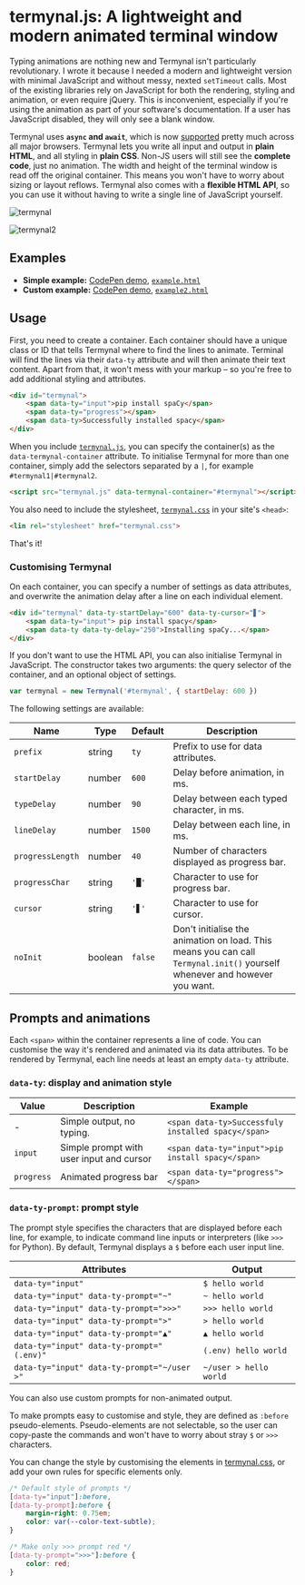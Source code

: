 # termynal.js: A lightweight and modern animated terminal window

Typing animations are nothing new and Termynal isn't particularly revolutionary. I wrote it because I needed a modern and lightweight version with minimal JavaScript and without messy, nexted `setTimeout` calls. Most of the existing libraries rely on JavaScript for both the rendering, styling and animation, or even require jQuery. This is inconvenient, especially if you're using the animation as part of your software's documentation. If a user has JavaScript disabled, they will only see a blank window.

Termynal uses **`async` and `await`**, which is now [supported](http://caniuse.com/#feat=async-functions) pretty much across all major browsers. Termynal lets you write all input and output in **plain HTML**, and all styling in **plain CSS**. Non-JS users will still see the **complete code**, just no animation. The width and height of the terminal window is read off the original container. This means you won't have to worry about sizing or layout reflows. Termynal also comes with a **flexible HTML API**, so you can use it without having to write a single line of JavaScript yourself.

![termynal](https://user-images.githubusercontent.com/13643239/26935530-7f4e1152-4c6c-11e7-9e1a-06df36d4f9c9.gif)

![termynal2](https://user-images.githubusercontent.com/13643239/26937306-4d851274-4c71-11e7-94cc-015d30a92e53.gif)


## Examples

* **Simple example:** [CodePen demo](https://codepen.io/ines/full/MoaRYM/), [`example.html`](example.html)
* **Custom example:** [CodePen demo](https://codepen.io/ines/pen/mwegrX), [`example2.html`](example2.html)

## Usage

First, you need to create a container. Each container should have a unique class or ID that tells Termynal where to find the lines to animate. Terminal will find the lines via their `data-ty` attribute and will then animate their text content. Apart from that, it won't mess with your markup – so you're free to add additional styling and attributes.

```html
<div id="termynal">
    <span data-ty="input">pip install spaCy</span>
    <span data-ty="progress"></span>
    <span data-ty>Successfully installed spacy</span>
</div>
```

When you include [`termynal.js`](termynal.js), you can specify the container(s) as the `data-termynal-container` attribute. To initialise Termynal for more than one container, simply add the selectors separated by a `|`, for example `#termynal1|#termynal2`.

```html
<script src="termynal.js" data-termynal-container="#termynal"></script>
```

You also need to include the stylesheet, [`termynal.css`](termynal.css)  in your site's `<head>`:

```html
<lin rel="stylesheet" href="termynal.css">
```

That's it!

### Customising Termynal

On each container, you can specify a number of settings as data attributes, and overwrite the animation delay after a line on each individual element.

```html
<div id="termynal" data-ty-startDelay="600" data-ty-cursor="▋">
    <span data-ty="input"> pip install spacy</span>
    <span data-ty data-ty-delay="250">Installing spaCy...</span>
</div>
```

If you don't want to use the HTML API, you can also initialise Termynal in JavaScript. The constructor takes two arguments: the query selector of the container, and an optional object of settings.

```javascript
var termynal = new Termynal('#termynal', { startDelay: 600 })
```

The following settings are available:

| Name | Type | Default | Description |
| --- | --- | --- | --- |
| `prefix` | string | `ty` | Prefix to use for data attributes. |
| `startDelay` | number | `600` | Delay before animation, in ms. |
| `typeDelay` | number | `90` | Delay between each typed character, in ms. |
| `lineDelay` | number | `1500` | Delay between each line, in ms. |
| `progressLength` | number | `40` | Number of characters displayed as progress bar. |
| `progressChar` | string | `'█'` | Character to use for progress bar. |
| `cursor` | string | `'▋'` | Character to use for cursor. |
| `noInit` | boolean | `false` | Don't initialise the animation on load. This means you can call `Termynal.init()` yourself whenever and however you want.

## Prompts and animations

Each `<span>` within the container represents a line of code. You can customise the way it's rendered and animated via its data attributes. To be rendered by Termynal, each line needs at least an empty `data-ty` attribute.

### `data-ty`: display and animation style

| Value | Description | Example |
| --- | --- | --- |
| - | Simple output, no typing. | `<span data-ty>Successfuly installed spacy</span>` |
| `input` | Simple prompt with user input and cursor | `<span data-ty="input">pip install spacy</span>` |
| `progress` | Animated progress bar | `<span data-ty="progress"></span>` |

### `data-ty-prompt`: prompt style

The prompt style specifies the characters that are displayed before each line, for example, to indicate command line inputs or interpreters (like `>>>` for Python). By default, Termynal displays a `$` before each user input line.

| Attributes |  Output |
| --- | --- |
| `data-ty="input"` | `$ hello world` |
| `data-ty="input" data-ty-prompt="~"` | `~ hello world` |
| `data-ty="input" data-ty-prompt=">>>"` | `>>> hello world` |
| `data-ty="input" data-ty-prompt=">"` | `> hello world` |
| `data-ty="input" data-ty-prompt="▲"` | `▲ hello world` |
| `data-ty="input" data-ty-prompt="(.env)"` | `(.env) hello world` |
| `data-ty="input" data-ty-prompt="~/user >"` | `~/user > hello world` |

You can also use custom prompts for non-animated output.

To make prompts easy to customise and style, they are defined as `:before` pseudo-elements. Pseudo-elements are not selectable, so the user can copy-paste the commands and won't have to worry about stray `$` or `>>>` characters.

You can change the style by customising the elements in [termynal.css](terminal.css), or add your own rules for specific elements only.

```css
/* Default style of prompts */
[data-ty="input"]:before,
[data-ty-prompt]:before {
    margin-right: 0.75em;
    color: var(--color-text-subtle);
}

/* Make only >>> prompt red */
[data-ty-prompt=">>>"]:before {
    color: red;
}
```
